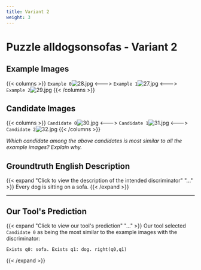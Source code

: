 ```yaml
---
title: Variant 2
weight: 3
---
```


# Puzzle alldogsonsofas - Variant 2

## Example Images
{{< columns >}}
`Example 0`![28.jpg](/natscene_data/images/28.jpg)
<--->
`Example 1`![27.jpg](/natscene_data/images/27.jpg)
<--->
`Example 2`![29.jpg](/natscene_data/images/29.jpg)
{{< /columns >}}

## Candidate Images
{{< columns >}}
`Candidate 0`![30.jpg](/natscene_data/images/30.jpg)
<--->
`Candidate 1`![31.jpg](/natscene_data/images/31.jpg)
<--->
`Candidate 2`![32.jpg](/natscene_data/images/32.jpg)
{{< /columns >}}

*Which candidate among the above candidates is most similar to all the example images? Explain why.*

## Groundtruth English Description

{{< expand "Click to view the description of the intended discriminator" "..." >}}
Every dog is sitting on a sofa.
{{< /expand >}}

---



## Our Tool's Prediction

{{< expand "Click to view our tool's prediction" "..." >}}
Our tool selected `Candidate 0` as being the most similar to the example images with the discriminator:
```plaintext
Exists q0: sofa. Exists q1: dog. right(q0,q1)
```
{{< /expand >}}
